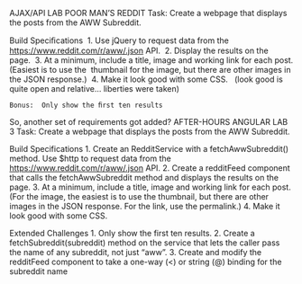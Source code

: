 AJAX/API LAB POOR MAN’S REDDIT Task:
  Create a webpage that displays the posts from the AWW Subreddit.
  
  Build Speciﬁcations  
    1. Use jQuery to request data from the  https://www.reddit.com/r/aww/.json  API.  
    2. Display the results on the page.  
    3. At a minimum, include a title, image and working link for each post. (Easiest is to use the  thumbnail for the image, but there are other images in the JSON response.)  
    4. Make it look good with some CSS.   (look good is quite open and relative... liberties were taken) 
    
    Bonus:  Only show the ﬁrst ten results


  So, another set of requirements got added? 
  AFTER-HOURS ANGULAR LAB 3
  Task: Create a webpage that displays the posts from the AWW Subreddit.
  
  Build Specifications
    1. Create an RedditService with a fetchAwwSubreddit() method. Use $http to request data
    from the https://www.reddit.com/r/aww/.json API.
    2. Create a redditFeed component that calls the fetchAwwSubreddit method and displays
    the results on the page.
    3. At a minimum, include a title, image and working link for each post. (For the image, the
    easiest is to use the thumbnail, but there are other images in the JSON response. For
    the link, use the permalink.)
    4. Make it look good with some CSS.

  Extended Challenges
    1. Only show the first ten results.
    2. Create a fetchSubreddit(subreddit) method on the service that lets the caller pass the
    name of any subreddit, not just “aww”.
    3. Create and modify the redditFeed component to take a one-way (<) or string (@)
    binding for the subreddit name